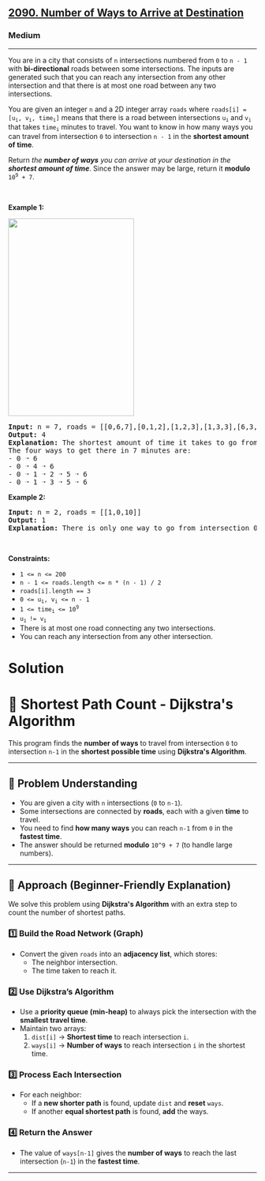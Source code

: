<h2><a href="https://leetcode.com/problems/number-of-ways-to-arrive-at-destination">2090. Number of Ways to Arrive at Destination</a></h2><h3>Medium</h3><hr><p>You are in a city that consists of <code>n</code> intersections numbered from <code>0</code> to <code>n - 1</code> with <strong>bi-directional</strong> roads between some intersections. The inputs are generated such that you can reach any intersection from any other intersection and that there is at most one road between any two intersections.</p>

<p>You are given an integer <code>n</code> and a 2D integer array <code>roads</code> where <code>roads[i] = [u<sub>i</sub>, v<sub>i</sub>, time<sub>i</sub>]</code> means that there is a road between intersections <code>u<sub>i</sub></code> and <code>v<sub>i</sub></code> that takes <code>time<sub>i</sub></code> minutes to travel. You want to know in how many ways you can travel from intersection <code>0</code> to intersection <code>n - 1</code> in the <strong>shortest amount of time</strong>.</p>

<p>Return <em>the <strong>number of ways</strong> you can arrive at your destination in the <strong>shortest amount of time</strong></em>. Since the answer may be large, return it <strong>modulo</strong> <code>10<sup>9</sup> + 7</code>.</p>

<p>&nbsp;</p>
<p><strong class="example">Example 1:</strong></p>
<img alt="" src="https://assets.leetcode.com/uploads/2025/02/14/1976_corrected.png" style="width: 255px; height: 400px;" />
<pre>
<strong>Input:</strong> n = 7, roads = [[0,6,7],[0,1,2],[1,2,3],[1,3,3],[6,3,3],[3,5,1],[6,5,1],[2,5,1],[0,4,5],[4,6,2]]
<strong>Output:</strong> 4
<strong>Explanation:</strong> The shortest amount of time it takes to go from intersection 0 to intersection 6 is 7 minutes.
The four ways to get there in 7 minutes are:
- 0 ➝ 6
- 0 ➝ 4 ➝ 6
- 0 ➝ 1 ➝ 2 ➝ 5 ➝ 6
- 0 ➝ 1 ➝ 3 ➝ 5 ➝ 6
</pre>

<p><strong class="example">Example 2:</strong></p>

<pre>
<strong>Input:</strong> n = 2, roads = [[1,0,10]]
<strong>Output:</strong> 1
<strong>Explanation:</strong> There is only one way to go from intersection 0 to intersection 1, and it takes 10 minutes.
</pre>

<p>&nbsp;</p>
<p><strong>Constraints:</strong></p>

<ul>
	<li><code>1 &lt;= n &lt;= 200</code></li>
	<li><code>n - 1 &lt;= roads.length &lt;= n * (n - 1) / 2</code></li>
	<li><code>roads[i].length == 3</code></li>
	<li><code>0 &lt;= u<sub>i</sub>, v<sub>i</sub> &lt;= n - 1</code></li>
	<li><code>1 &lt;= time<sub>i</sub> &lt;= 10<sup>9</sup></code></li>
	<li><code>u<sub>i </sub>!= v<sub>i</sub></code></li>
	<li>There is at most one road connecting any two intersections.</li>
	<li>You can reach any intersection from any other intersection.</li>
</ul>


# Solution
# 🚀 Shortest Path Count - Dijkstra's Algorithm  

This program finds the **number of ways** to travel from intersection `0` to intersection `n-1` in the **shortest possible time** using **Dijkstra's Algorithm**.  

---

## 📌 Problem Understanding  
- You are given a city with `n` intersections (`0` to `n-1`).  
- Some intersections are connected by **roads**, each with a given **time** to travel.  
- You need to find **how many ways** you can reach `n-1` from `0` in the **fastest time**.  
- The answer should be returned **modulo** `10^9 + 7` (to handle large numbers).  

---

## 🔹 Approach (Beginner-Friendly Explanation)  
We solve this problem using **Dijkstra's Algorithm** with an extra step to count the number of shortest paths.

### 1️⃣ **Build the Road Network (Graph)**
- Convert the given `roads` into an **adjacency list**, which stores:
  - The neighbor intersection.
  - The time taken to reach it.

### 2️⃣ **Use Dijkstra’s Algorithm**
- Use a **priority queue (min-heap)** to always pick the intersection with the **smallest travel time**.  
- Maintain two arrays:
  1. `dist[i]` → **Shortest time** to reach intersection `i`.
  2. `ways[i]` → **Number of ways** to reach intersection `i` in the shortest time.

### 3️⃣ **Process Each Intersection**
- For each neighbor:
  - If a **new shorter path** is found, update `dist` and **reset** `ways`.
  - If another **equal shortest path** is found, **add** the ways.

### 4️⃣ **Return the Answer**
- The value of `ways[n-1]` gives the **number of ways** to reach the last intersection (`n-1`) in the **fastest time**.

---
